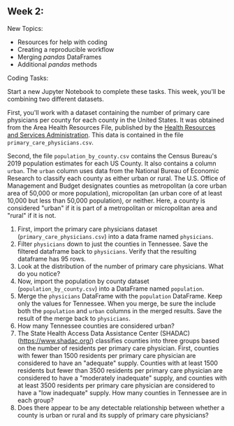 ## Week 2:
 
New Topics:

 - Resources for help with coding 
 - Creating a reproducible workflow
 - Merging _pandas_ DataFrames
 - Additional _pandas_ methods 
 

Coding Tasks:

Start a new Jupyter Notebook to complete these tasks. This week, you'll be combining two different datasets.

First, you'll work with a dataset containing the number of primary care physicians per county for each county in the United States. It was obtained from the Area Health Resources File, published by the [Health Resources and Services Administration](https://data.hrsa.gov/topics/health-workforce/ahrf). This data is contained in the file `primary_care_physicians.csv`.

Second, the file `population_by_county.csv` contains the Census Bureau's 2019 population estimates for each US County. It also contains a column `urban`. The `urban` column uses data from the National Bureau of Economic Research to classify each county as either urban or rural. The U.S. Office of Management and Budget designates counties as metropolitan (a core urban area of 50,000 or more population), micropolitan (an urban core of at least 10,000 but less than 50,000 population), or neither. Here, a county is considered "urban" if it is part of a metropolitan or micropolitan area and "rural" if it is not.

 1. First, import the primary care physicians dataset (`primary_care_physicians.csv`) into a data frame named `physicians`. 
 2. Filter `physicians` down to just the counties in Tennessee. Save the filtered dataframe back to `physicians`. Verify that the resulting dataframe has 95 rows.
 3. Look at the distribution of the number of primary care physicians. What do you notice?
 4. Now, import the population by county dataset (`population_by_county.csv`) into a DataFrame named `population`.
 5. Merge the `physicians` DataFrame with the `population` DataFrame. Keep only the values for Tennessee. When you merge, be sure the include both the `population` and `urban` columns in the merged results. Save the result of the merge back to `physicians`.
 6. How many Tennessee counties are considered urban?
 7. The State Health Access Data Assistance Center (SHADAC) (https://www.shadac.org/) classifies counties into three groups based on the number of residents per primary care physician. First, counties with fewer than 1500 residents per primary care physician are considered to have an "adequate" supply. Counties with at least 1500 residents but fewer than 3500 residents per primary care physician are considered to have a "moderately inadequate" supply, and counties with at least 3500 residents per primary care physician are considered to have a "low inadequate" supply. How many counties in Tennessee are in each group? 
 8. Does there appear to be any detectable relationship between whether a county is urban or rural and its supply of primary care physicians?
